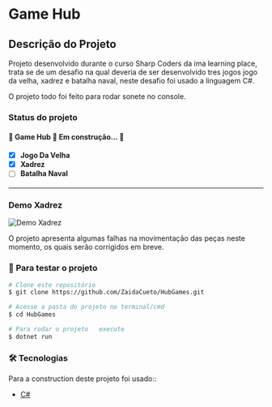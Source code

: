 # Game Hub 
## Descrição do Projeto
<p>Projeto desenvolvido durante o curso  Sharp Coders da  ima learning place, trata se de um desafio na qual deveria de  ser desenvolvido tres  jogos jogo da  velha, xadrez e batalha naval, neste desafio foi usado a linguagem C#. </p>

 <p>  
 O projeto todo foi feito para rodar sonete no console.
 </p>


### Status do projeto
<h4> 
	🚧   Game Hub 🚀 Em construção...  🚧
</h4>
<h4> 

- [x] Jogo Da Velha
- [x] Xadrez
- [ ] Batalha Naval

</h4>


<hr>

### Demo Xadrez

  <img alt="Demo Xadrez" title="#Demo Xadrez" src="https://user-images.githubusercontent.com/87122304/217137581-c77ad4f6-ca30-4f52-ae15-136b8cfeb1db.mp4" />

 <p>  
O projeto apresenta  algumas falhas  na movimentação das peças neste momento, os quais serão corrigidos em breve.
 </p>

### 🎲 Para testar o projeto

```bash
# Clone este repositório
$ git clone https://github.com/ZaidaCueto/HubGames.git

# Acesse a pasta do projeto no terminal/cmd
$ cd HubGames

# Para rodar o projeto   execute
$ dotnet run
```

### 🛠 Tecnologias

Para a construction deste projeto foi usado::

- [C#](https://learn.microsoft.com/pt-br/dotnet/csharp/)


